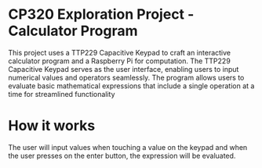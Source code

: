 # CP320 Exploration Project - Calculator Program

This project uses a TTP229 Capacitive Keypad to craft an interactive calculator program and a Raspberry Pi for computation. The TTP229 Capacitive Keypad serves as the user interface, enabling users to input numerical values and operators seamlessly. The program allows users to evaluate basic mathematical expressions that include a single operation at a time for streamlined functionality

# How it works

The user will input values when touching a value on the keypad and when the user presses on the enter button, the expression will be evaluated.
